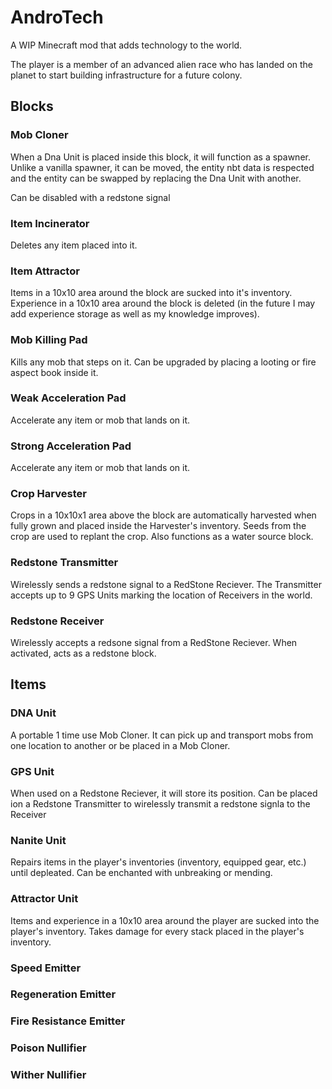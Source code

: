 # AndroTech

A WIP Minecraft mod that adds technology to the world.

The player is a member of an advanced alien race who has landed on the planet to start building infrastructure for a future colony.

## Blocks

### Mob Cloner
When a Dna Unit is placed inside this block, it will function as a spawner. Unlike a vanilla spawner, it can be moved, the entity nbt data is respected and
the entity can be swapped by replacing the Dna Unit with another.

Can be disabled with a redstone signal

### Item Incinerator
Deletes any item placed into it.

### Item Attractor
Items in a 10x10 area around the block are sucked into it's inventory. Experience in a 10x10 area around the block is deleted (in the future I may add experience storage as well as my knowledge improves). 

### Mob Killing Pad
Kills any mob that steps on it. Can be upgraded by placing a looting or fire aspect book inside it.

### Weak Acceleration Pad
Accelerate any item or mob that lands on it.

### Strong Acceleration Pad
Accelerate any item or mob that lands on it.

### Crop Harvester
Crops in a 10x10x1 area above the block are automatically harvested when fully grown and placed inside the Harvester's inventory. Seeds from the crop are used to replant the crop. Also functions as a water source block.

### Redstone Transmitter
Wirelessly sends a redstone signal to a RedStone Reciever. The Transmitter accepts up to 9 GPS Units marking the location of Receivers in the world.

### Redstone Receiver
Wirelessly accepts a redsone signal from a RedStone Reciever. When activated, acts as a redstone block.


## Items

### DNA Unit
A portable 1 time use Mob Cloner. It can pick up and transport mobs from one location to another or be placed in a Mob Cloner.

### GPS Unit
When used on a Redstone Reciever, it will store its position. Can be placed ion a Redstone Transmitter to wirelessly transmit a redstone signla to the Receiver

### Nanite Unit
Repairs items in the player's inventories (inventory, equipped gear, etc.) until depleated. Can be enchanted with unbreaking or mending.

### Attractor Unit
Items and experience in a 10x10 area around the player are sucked into the player's inventory. Takes damage for every stack placed in the player's inventory.

### Speed Emitter

### Regeneration Emitter

### Fire Resistance Emitter

### Poison Nullifier

### Wither Nullifier












